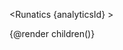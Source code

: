  <script>
  import { Runatics } from '$lib';
  let { children, data } = $props();
  const analyticsId = data.ANALYTICS_ID
</script>

<Runatics {analyticsId} >

{@render children()}
